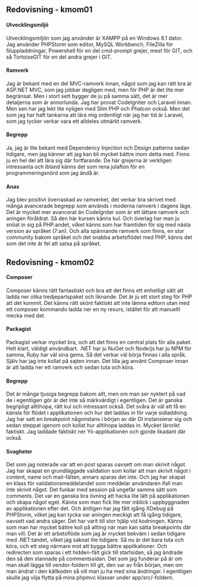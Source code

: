 ## Redovisning - kmom01

#### Utvecklingsmiljö 


Utvecklingsmiljön som jag använder är XAMPP på en Windows 8.1 dator. Jag använder PHPStorm som editor, MySQL Workbench,
FileZilla för filuppladdningar, Powershell för en del cmd-prompt grejer, mest för GIT, och så TortoiseGIT för en del andra grejer 
i GIT. 


#### Ramverk 


Jag är bekant med en del MVC-ramverk innan, något som jag kan rätt bra är ASP.NET MVC, som jag jobbar dagligen med, men för PHP är det 
lite mer begränsat. Men i stort sett bygger de ju på samma sätt, det är mer detaljerna som är annorlunda. Jag har provat CodeIgniter och Laravel 
innan. Men sen har jag lekt lite nyligen med Slim PHP och Phalcon också. Men det som jag har haft tankarna att lära mig ordentligt när jag har 
tid är Laravel, som jag tycker verkar vara ett alldeles utmärkt ramverk. 


#### Begrepp 


Ja, jag är lite bekant med Dependency Injection och Design patterns sedan tidigare, men jag känner att jag kan bli mycket bättre inom detta med. Finns 
ju en hel del att lära sig där fortfarande. De här grejerna är verkligen intressanta och ibland känns det som rena julafton för en programmeringsnörd 
som jag ändå är. 


#### Anax 


Jag blev positivt överraskad av ramverket, det verkar bra skrivet med många avancerade begrepp som används i moderna ramverk i dagens läge. Det är 
mycket mer avancerat än CodeIgniter som är ett lättare ramverk och aningen föråldrat. Så den här kursen känns kul. Och överlag har man ju snöat in sig på PHP:andet, 
vilket känns som har framtiden för sig med nästa version av språket (7:an). Och alla spännande ramverk som finns, en stor community bakom språket och det snabba 
arbetsflödet med PHP, känns det som det inte är fel att satsa på språket. 


## Redovisning - kmom02 

#### Composer 

Composer känns rätt fantastiskt och bra att det finns ett enhetligt sätt att ladda ner olika tredjepartspaket och liknande. Det är ju ett stort steg för 
PHP att det kommit. Det känns rätt skönt faktiskt att inte lämna editorn utan med ett composer kommando ladda ner en ny resurs, istället för att manuellt mecka
med det. 

#### Packagist 


Packagist verkar mycket bra, och att det finns en central plats för alla paket. Helt klart, väldigt användbart. .NET har ju NuGet och Node/js har ju NPM för samma, Ruby har väl sina gems. Så
det verkar väl börja finnas i alla språk. Själv har jag inte kollat på sajten innan. Det lilla jag använt Composer innan är att ladda ner ett ramverk och sedan tuta och köra. 


#### Begrepp 

Det är många tjusiga begrepp bakom allt, men om man ser nyktert på vad de i egentligen gör är det inte så märkvärdigt i egentligen. Det är ganska begripligt alltihopa, rätt kul och intressant också. 
Det svåra är väl att få en känsla för flödet i applikationen och hur det laddas in för varje sidladdning. Jag har satt en breakpoint någonstans i början av där DI instansierar sig och sedan steppat igenom 
och kollat hur alltihopa laddas in. Mycket lärorikt faktiskt. Jag laddade faktiskt ner Yii-applikationen och gjorde likadant där också. 

#### Svagheter 

Det som jag noterade var att en post sparas oavsett om man skrivit något. Jag har skapat en grundläggade validation som kollar att man skrivit något i content, name och mail-fälten, annars sparas det inte.
Och jag har skapat en klass för validationsmeddelandet som meddelar användaren ifall man inte skrivit något. Det funkar med session på ungefär samma sätt som comments. Det var en ganska bra övning att hacka lite 
lätt på applikationen och skapa något eget. Känns som man fick lite mer inblick i uppbyggnaden av applikationen efter det. Och äntligen har jag fått igång XDebug på PHPStorm, vilket jag kan tycka var aningen
meckigt att få igång tidigare, oavsett vad andra säger. Det har varit till stor hjälp vid kodningen. Känns som man har mycket bättre koll på allting när man kan sätta breakpoints där man vill. Det är ett arbetsflöde 
som jag är mycket bekväm i sedan tidigare med .NET:tandet, vilket jag saknat lite tidigare. Så nu är det bara tuta och köra, och ett steg närmare mot att bygga bättre applikationer. 
Och redirecten som sparas i ett hidden-fält gick till startsidan, så jag ändrade den så den stannade på commentssidan. Det som jag funderar på är om man skall lägga till vendor-foldern till git, den var av från 
början, men om man ändrat i den källkoden så vill man ju ha med sina ändringar. I egentligen skulle jag vilja flytta på mina phpmvc klasser under app/src/-foldern. 



